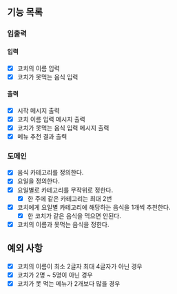 ## 기능 목록
### 입출력
#### 입력
- [x] 코치의 이름 입력
- [x] 코치가 못먹는 음식 입력
#### 출력
- [x] 시작 메시지 출력
- [x] 코치 이름 입력 메시지 출력
- [x] 코치가 못먹는 음식 입력 메시지 출력
- [x] 메뉴 추천 결과 출력
### 도메인
- [x] 음식 카테고리를 정의한다.
- [x] 요일을 정의한다.
- [x] 요일별로 카테고리를 무작위로 정한다.
  - [x] 한 주에 같은 카테고리는 최대 2번
- [x] 코치에게 요일별 카테고리에 해당하는 음식을 1개씩 추천한다.
  - [x] 한 코치가 같은 음식을 먹으면 안된다.
- [x] 코치의 이름과 못먹는 음식을 정한다.
## 예외 사항
- [x] 코치의 이름이 최소 2글자 최대 4글자가 아닌 경우
- [x] 코치가 2명 ~ 5명이 아닌 경우
- [x] 코치가 못 먹는 메뉴가 2개보다 많을 경우